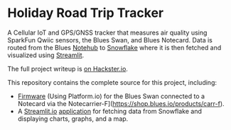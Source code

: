 # Holiday Road Trip Tracker

A Cellular IoT and GPS/GNSS tracker that measures air quality using SparkFun
Qwiic sensors, the Blues Swan, and Blues Notecard. Data is routed from the
Blues [Notehub](https://notehub.io) to [Snowflake](https://snowflake.com)
where it is then fetched and visualized using [Streamlit](https://streamlit.io).

The full project writeup is [on Hackster.io](https://hackster.io/blues-wireless).

This repository contains the complete source for this project, including:

- [Firmware](firmware/src/main.cpp) (Using Platform.io) for the Blues Swan connected to a Notecard via the Notecarrier-F](https://shop.blues.io/products/carr-f).
- A [Streamlit.io](https://streamlit.io) [application](dashboard/streamlit_app.py) for fetching data from Snowflake and displaying charts, graphs, and a map.